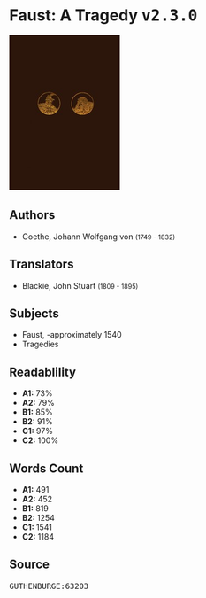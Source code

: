 # Faust: A Tragedy <kbd>v2.3.0</kbd>

![](./cover.medium.jpg "")

## Authors


 - Goethe, Johann Wolfgang von <small>(1749 - 1832)</small>

## Translators


 - Blackie, John Stuart <small>(1809 - 1895)</small>

## Subjects


 - Faust, -approximately 1540
 - Tragedies

## Readablility


 - **A1:** 73%
 - **A2:** 79%
 - **B1:** 85%
 - **B2:** 91%
 - **C1:** 97%
 - **C2:** 100%

## Words Count


 - **A1:** 491
 - **A2:** 452
 - **B1:** 819
 - **B2:** 1254
 - **C1:** 1541
 - **C2:** 1184

## Source


<kbd>GUTHENBURGE:63203</kbd>
